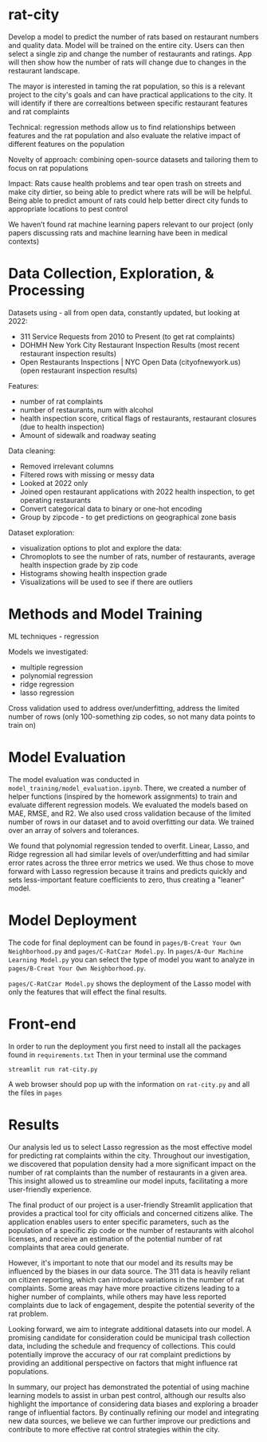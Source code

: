# rat-city
Develop a model to predict the number of rats based on restaurant numbers and quality data. Model will be trained on the entire city. Users can then select a single zip and change the number of restaurants and ratings. App will then show how the number of rats will change due to changes in the restaurant landscape.

The mayor is interested in taming the rat population, so this is a relevant project to the city's goals and can have practical applications to the city. It will identify if there are correaltions between specific restaurant features and rat complaints

Technical: regression methods allow us to find relationships between features and the rat population and also evaluate the relative impact of different features on the population

Novelty of approach: combining open-source datasets and tailoring them to focus on rat populations

Impact: Rats cause health problems and tear open trash on streets and make city dirtier, so being able to predict where rats will be will be helpful. Being able to predict amount of rats could help better direct city funds to appropriate locations to pest control

We haven’t found rat machine learning papers relevant to our project (only papers discussing rats and machine learning have been in medical contexts)

# Data Collection, Exploration, & Processing
Datasets using - all from open data, constantly updated, but looking at 2022:
- 311 Service Requests from 2010 to Present (to get rat complaints)
- DOHMH New York City Restaurant Inspection Results (most recent restaurant inspection results)
- Open Restaurants Inspections | NYC Open Data (cityofnewyork.us) (open restaurant inspection results)

Features:
- number of rat complaints 
- number of restaurants, num with alcohol
- health inspection score, critical flags of restaurants, restaurant closures (due to health inspection)
- Amount of sidewalk and roadway seating

Data cleaning:
- Removed irrelevant columns
- Filtered rows with missing or messy data
- Looked at 2022 only
- Joined open restaurant applications with 2022 health inspection, to get operating restaurants
- Convert categorical data to binary or one-hot encoding
- Group by zipcode - to get predictions on geographical zone basis

Dataset exploration:
- visualization options to plot and explore the data:
- Chromoplots to see the number of rats, number of restaurants, average health inspection grade by zip code
- Histograms showing health inspection grade
- Visualizations will be used to see if there are outliers 

# Methods and Model Training
ML techniques - regression

Models we investigated:
- multiple regression
- polynomial regression
- ridge regression
- lasso regression

Cross validation used to address over/underfitting, address the limited number of rows (only 100-something zip codes, so not many data points to train on)

# Model Evaluation
The model evaluation was conducted in `model_training/model_evaluation.ipynb`. There, we created a number of helper functions (inspired by the homework assignments) to train and evaluate different regression models. We evaluated the models based on MAE, RMSE, and R2. We also used cross validation because of the limited number of rows in our dataset and to avoid overfitting our data. We trained over an array of solvers and tolerances.

We found that polynomial regression tended to overfit. Linear, Lasso, and Ridge regression all had similar levels of over/underfitting and had similar error rates across the three error metrics we used. We thus chose to move forward with Lasso regression because it trains and predicts quickly and sets less-important feature coefficients to zero, thus creating a "leaner" model.

# Model Deployment
The code for final deployment can be found in `pages/B-Creat Your Own Neighborhood.py` and `pages/C-RatCzar Model.py`. In `pages/A-Our Machine Learning Model.py` you can select the type of model you want to analyze in `pages/B-Creat Your Own Neighborhood.py`.

`pages/C-RatCzar Model.py` shows the deployment of the Lasso model with only the features that will effect the final results.

# Front-end
In order to run the deployment you first need to install all the packages found in `requirements.txt` Then in your terminal use the command

`streamlit run rat-city.py`

A web browser should pop up with the information on `rat-city.py` and all the files in `pages`

# Results

Our analysis led us to select Lasso regression as the most effective model for predicting rat complaints within the city. Throughout our investigation, we discovered that population density had a more significant impact on the number of rat complaints than the number of restaurants in a given area. This insight allowed us to streamline our model inputs, facilitating a more user-friendly experience.

The final product of our project is a user-friendly Streamlit application that provides a practical tool for city officials and concerned citizens alike. The application enables users to enter specific parameters, such as the population of a specific zip code or the number of restaurants with alcohol licenses, and receive an estimation of the potential number of rat complaints that area could generate.

However, it's important to note that our model and its results may be influenced by the biases in our data source. The 311 data is heavily reliant on citizen reporting, which can introduce variations in the number of rat complaints. Some areas may have more proactive citizens leading to a higher number of complaints, while others may have less reported complaints due to lack of engagement, despite the potential severity of the rat problem.

Looking forward, we aim to integrate additional datasets into our model. A promising candidate for consideration could be municipal trash collection data, including the schedule and frequency of collections. This could potentially improve the accuracy of our rat complaint predictions by providing an additional perspective on factors that might influence rat populations.

In summary, our project has demonstrated the potential of using machine learning models to assist in urban pest control, although our results also highlight the importance of considering data biases and exploring a broader range of influential factors. By continually refining our model and integrating new data sources, we believe we can further improve our predictions and contribute to more effective rat control strategies within the city.
